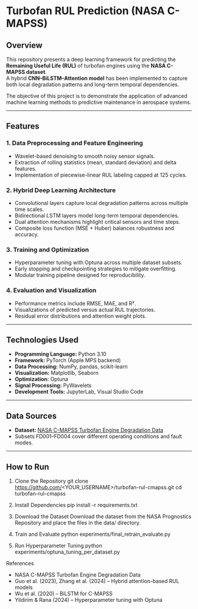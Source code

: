 # Turbofan RUL Prediction (NASA C-MAPSS)

## Overview
This repository presents a deep learning framework for predicting the **Remaining Useful Life (RUL)** of turbofan engines using the **NASA C-MAPSS dataset**.  
A hybrid **CNN–BiLSTM–Attention model** has been implemented to capture both local degradation patterns and long-term temporal dependencies.  

The objective of this project is to demonstrate the application of advanced machine learning methods to predictive maintenance in aerospace systems.

---

## Features

### 1. Data Preprocessing and Feature Engineering
- Wavelet-based denoising to smooth noisy sensor signals.  
- Extraction of rolling statistics (mean, standard deviation) and delta features.  
- Implementation of piecewise-linear RUL labeling capped at 125 cycles.  

### 2. Hybrid Deep Learning Architecture
- Convolutional layers capture local degradation patterns across multiple time scales.  
- Bidirectional LSTM layers model long-term temporal dependencies.  
- Dual attention mechanisms highlight critical sensors and time steps.  
- Composite loss function (MSE + Huber) balances robustness and accuracy.  

### 3. Training and Optimization
- Hyperparameter tuning with Optuna across multiple dataset subsets.  
- Early stopping and checkpointing strategies to mitigate overfitting.  
- Modular training pipeline designed for reproducibility.  

### 4. Evaluation and Visualization
- Performance metrics include RMSE, MAE, and R².  
- Visualizations of predicted versus actual RUL trajectories.  
- Residual error distributions and attention weight plots.  

---

## Technologies Used
- **Programming Language:** Python 3.10  
- **Framework:** PyTorch (Apple MPS backend)  
- **Data Processing:** NumPy, pandas, scikit-learn  
- **Visualization:** Matplotlib, Seaborn  
- **Optimization:** Optuna  
- **Signal Processing:** PyWavelets  
- **Development Tools:** JupyterLab, Visual Studio Code  

---

## Data Sources
- **Dataset:** [NASA C-MAPSS Turbofan Engine Degradation Data](https://data.nasa.gov/dataset/C-MAPSS/)  
- Subsets FD001–FD004 cover different operating conditions and fault modes.  

---

## How to Run

1. Clone the Repository
git clone https://github.com/<YOUR_USERNAME>/turbofan-rul-cmapss.git
cd turbofan-rul-cmapss


2. Install Dependencies
pip install -r requirements.txt


3. Download the Dataset
Download the dataset from the NASA Prognostics Repository and place the files in the data/ directory.

4. Train and Evaluate
python experiments/final_retrain_evaluate.py


5. Run Hyperparameter Tuning
python experiments/optuna_tuning_per_dataset.py


References
- NASA C-MAPSS Turbofan Engine Degradation Data
- Guo et al. (2023), Zhang et al. (2024) – Hybrid attention-based RUL models
- Wu et al. (2020) – BiLSTM for C-MAPSS
- Yildirim & Rana (2024) – Hyperparameter tuning with Optuna

